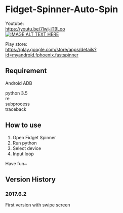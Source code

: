 # Fidget-Spinner-Auto-Spin
  
Youtube:  
https://youtu.be/7lwj-iT9Loo  
[![IMAGE ALT TEXT HERE](https://img.youtube.com/vi/7lwj-iT9Loo/0.jpg)](https://www.youtube.com/watch?v=7lwj-iT9Loo)
  
Play store:  
https://play.google.com/store/apps/details?id=myandroid.fphoenix.fastspinner  
  
## Requirement
  
Android ADB  
  
python 3.5  
re  
subprocess  
traceback  
  
## How to use
   
1. Open Fidget Spinner  
2. Run python  
3. Select device  
4. Input loop  
  
Have fun~  
  
## Version History
  
### 2017.6.2
  
First version with swipe screen
